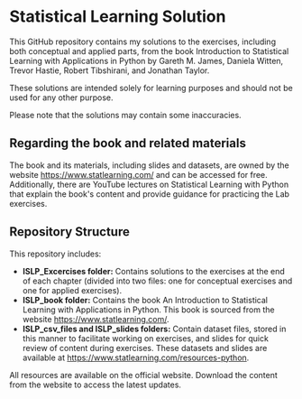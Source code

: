 # Statistical Learning Solution 
This GitHub repository contains my solutions to the exercises, including both conceptual and applied parts, from the book Introduction to Statistical Learning with Applications in Python by Gareth M. James, Daniela Witten, Trevor Hastie, Robert Tibshirani, and Jonathan Taylor. 

These solutions are intended solely for learning purposes and should not be used for any other purpose. 

Please note that the solutions may contain some inaccuracies.
## Regarding the book and related materials
The book and its materials, including slides and datasets, are owned by the website https://www.statlearning.com/ and can be accessed for free. 
Additionally, there are YouTube lectures on Statistical Learning with Python that explain the book's content and provide guidance for practicing the Lab exercises.

## Repository Structure
This repository includes:
- **ISLP_Excercises folder:** Contains solutions to the exercises at the end of each chapter (divided into two files: one for conceptual exercises and one for applied exercises).
- **ISLP_book folder:** Contains the book An Introduction to Statistical Learning with Applications in Python. This book is sourced from the website https://www.statlearning.com/.
- **ISLP_csv_files and ISLP_slides folders:** Contain dataset files, stored in this manner to facilitate working on exercises, and slides for quick review of content during exercises. These datasets and slides are available at https://www.statlearning.com/resources-python.

All resources are available on the official website. Download the content from the website to access the latest updates.
